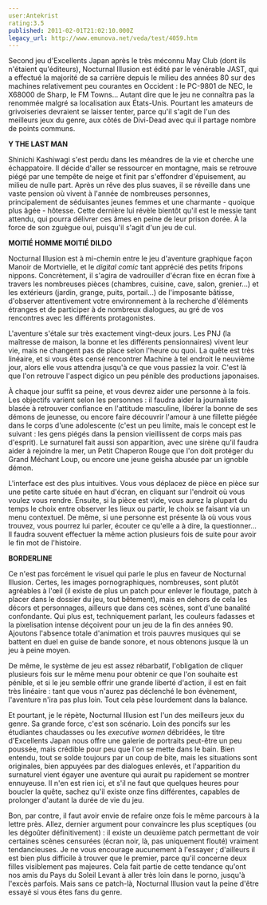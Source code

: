 ```yaml
---
user:Antekrist
rating:3.5
published: 2011-02-01T21:02:10.000Z
legacy_url: http://www.emunova.net/veda/test/4059.htm
---
```

Second jeu d'Excellents Japan après le très méconnu May Club (dont ils n'étaient qu'éditeurs), Nocturnal Illusion est édité par le vénérable JAST, qui a effectué la majorité de sa carrière depuis le milieu des années 80 sur des machines relativement peu courantes en Occident : le PC-9801 de NEC, le X68000 de Sharp, le FM Towns... Autant dire que le jeu ne connaîtra pas la renommée malgré sa localisation aux États-Unis. Pourtant les amateurs de grivoiseries devraient se laisser tenter, parce qu'il s'agit de l'un des meilleurs jeux du genre, aux côtés de Divi-Dead avec qui il partage nombre de points communs.  

  

**Y THE LAST MAN**  

Shinichi Kashiwagi s'est perdu dans les méandres de la vie et cherche une échappatoire. Il décide d'aller se ressourcer en montagne, mais se retrouve piégé par une tempête de neige et finit par s'effondrer d'épuisement, au milieu de nulle part. Après un rêve des plus suaves, il se réveille dans une vaste pension où vivent à l'année de nombreuses personnes, principalement de séduisantes jeunes femmes et une charmante - quoique plus âgée - hôtesse. Cette dernière lui révèle bientôt qu'il est le messie tant attendu, qui pourra délivrer ces âmes en peine de leur prison dorée. À la force de son zguègue oui, puisqu'il s'agit d'un jeu de cul.  

  

**MOITIÉ HOMME MOITIÉ DILDO**  

Nocturnal Illusion est à mi-chemin entre le jeu d'aventure graphique façon Manoir de Mortvielle, et le _digital comic_ tant apprécié des petits fripons nippons. Concrètement, il s'agira de vadrouiller d'écran fixe en écran fixe à travers les nombreuses pièces (chambres, cuisine, cave, salon, grenier...) et les extérieurs (jardin, grange, puits, portail...) de l'imposante bâtisse, d'observer attentivement votre environnement à la recherche d'éléments étranges et de participer à de nombreux dialogues, au gré de vos rencontres avec les différents protagonistes.  

L'aventure s'étale sur très exactement vingt-deux jours. Les PNJ (la maîtresse de maison, la bonne et les différents pensionnaires) vivent leur vie, mais ne changent pas de place selon l'heure ou quoi. La quête est très linéaire, et si vous êtes censé rencontrer Machine à tel endroit le neuvième jour, alors elle vous attendra jusqu'à ce que vous passiez la voir. C'est là que l'on retrouve l'aspect digico un peu pénible des productions japonaises.  

À chaque jour suffit sa peine, et vous devrez aider une personne à la fois. Les objectifs varient selon les personnes : il faudra aider la journaliste blasée à retrouver confiance en l'attitude masculine, libérer la bonne de ses démons de jeunesse, ou encore faire découvrir l'amour à une fillette piégée dans le corps d'une adolescente (c'est un peu limite, mais le concept est le suivant : les gens piégés dans la pension vieillissent de corps mais pas d'esprit). Le surnaturel fait aussi son apparition, avec une sirène qu'il faudra aider à rejoindre la mer, un Petit Chaperon Rouge que l'on doit protéger du Grand Méchant Loup, ou encore une jeune geisha abusée par un ignoble démon.  

L'interface est des plus intuitives. Vous vous déplacez de pièce en pièce sur une petite carte située en haut d'écran, en cliquant sur l'endroit où vous voulez vous rendre. Ensuite, si la pièce est vide, vous aurez la plupart du temps le choix entre observer les lieux ou partir, le choix se faisant via un menu contextuel. De même, si une personne est présente là où vous vous trouvez, vous pourrez lui parler, écouter ce qu'elle a à dire, la questionner... Il faudra souvent effectuer la même action plusieurs fois de suite pour avoir le fin mot de l'histoire.  

  

**BORDERLINE**  

Ce n'est pas forcément le visuel qui parle le plus en faveur de Nocturnal Illusion. Certes, les images pornographiques, nombreuses, sont plutôt agréables à l'œil (il existe de plus un patch pour enlever le floutage, patch à placer dans le dossier du jeu, tout bêtement), mais en dehors de cela les décors et personnages, ailleurs que dans ces scènes, sont d'une banalité confondante. Qui plus est, techniquement parlant, les couleurs fadasses et la pixelisation intense déçoivent pour un jeu de la fin des années 90\. Ajoutons l'absence totale d'animation et trois pauvres musiques qui se battent en duel en guise de bande sonore, et nous obtenons jusque là un jeu à peine moyen.  

De même, le système de jeu est assez rébarbatif, l'obligation de cliquer plusieurs fois sur le même menu pour obtenir ce que l'on souhaite est pénible, et si le jeu semble offrir une grande liberté d'action, il est en fait très linéaire : tant que vous n'aurez pas déclenché le bon évènement, l'aventure n'ira pas plus loin. Tout cela pèse lourdement dans la balance.  

Et pourtant, je le répète, Nocturnal Illusion est l'un des meilleurs jeux du genre. Sa grande force, c'est son scénario. Loin des poncifs sur les étudiantes chaudasses ou les _executive women_ débridées, le titre d'Excellents Japan nous offre une galerie de portraits peut-être un peu poussée, mais crédible pour peu que l'on se mette dans le bain. Bien entendu, tout se solde toujours par un coup de bite, mais les situations sont originales, bien appuyées par des dialogues enlevés, et l'apparition du surnaturel vient égayer une aventure qui aurait pu rapidement se montrer ennuyeuse. Il n'en est rien ici, et s'il ne faut que quelques heures pour boucler la quête, sachez qu'il existe onze fins différentes, capables de prolonger d'autant la durée de vie du jeu.  

Bon, par contre, il faut avoir envie de refaire onze fois le même parcours à la lettre près. Allez, dernier argument pour convaincre les plus sceptiques (ou les dégoûter définitivement) : il existe un deuxième patch permettant de voir certaines scènes censurées (écran noir, là, pas uniquement flouté) vraiment tendancieuses. Je ne vous encourage aucunement à l'essayer ; d'ailleurs il est bien plus difficile à trouver que le premier, parce qu'il concerne deux filles visiblement pas majeures. Cela fait partie de cette tendance qu'ont nos amis du Pays du Soleil Levant à aller très loin dans le porno, jusqu'à l'excès parfois. Mais sans ce patch-là, Nocturnal Illusion vaut la peine d'être essayé si vous êtes fans du genre.